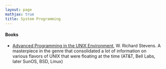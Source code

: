 ```yaml
---
layout: page
mathjax: true
title: System Programming
---
```

#### Books
* [Advanced Programming in the UNIX Environment](https://www.amazon.com/Advanced-Programming-UNIX-Environment-3rd/dp/0321637739), W. Richard Stevens. A masterpiece in the genre that consolidated a lot of information on various flavors of UNIX that were floating at the time (AT&T, Bell Labs, later SunOS, BSD, Linux)
